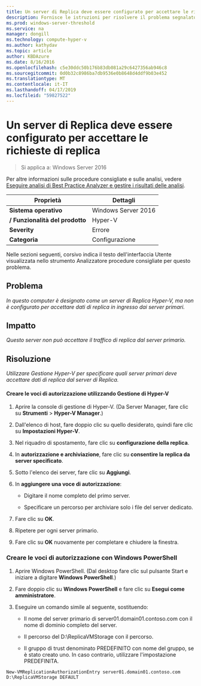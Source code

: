 ```yaml
---
title: Un server di Replica deve essere configurato per accettare le richieste di replica
description: Fornisce le istruzioni per risolvere il problema segnalato da questa regola di Best Practices Analyzer.
ms.prod: windows-server-threshold
ms.service: na
manager: dongill
ms.technology: compute-hyper-v
ms.author: kathydav
ms.topic: article
author: KBDAzure
ms.date: 8/16/2016
ms.openlocfilehash: c5e30ddc50b176b83db081a29c6427356ab946c8
ms.sourcegitcommit: 0d0b32c8986ba7db9536e0b8648d4ddf9b03e452
ms.translationtype: MT
ms.contentlocale: it-IT
ms.lasthandoff: 04/17/2019
ms.locfileid: "59827522"
---
```

# <a name="a-replica-server-must-be-configured-to-accept-replication-requests"></a>Un server di Replica deve essere configurato per accettare le richieste di replica

>Si applica a: Windows Server 2016

Per altre informazioni sulle procedure consigliate e sulle analisi, vedere [Eseguire analisi di Best Practice Analyzer e gestire i risultati delle analisi](https://go.microsoft.com/fwlink/p/?LinkID=223177).  
  
|Proprietà|Dettagli|
|-|-|  
|**Sistema operativo**|Windows Server 2016|  
|**/ Funzionalità del prodotto**|Hyper-V|  
|**Severity**|Errore|  
|**Categoria**|Configurazione|  
  
Nelle sezioni seguenti, corsivo indica il testo dell'interfaccia Utente visualizzata nello strumento Analizzatore procedure consigliate per questo problema.
  
## <a name="issue"></a>Problema  
*In questo computer è designato come un server di Replica Hyper-V, ma non è configurato per accettare dati di replica in ingresso dai server primari.*  
  
## <a name="impact"></a>Impatto  
*Questo server non può accettare il traffico di replica dal server primario.*  
  
## <a name="resolution"></a>Risoluzione  
*Utilizzare Gestione Hyper-V per specificare quali server primari deve accettare dati di replica dal server di Replica.*  
  
#### <a name="create-authorization-entries-using-hyper-v-manager"></a>Creare le voci di autorizzazione utilizzando Gestione di Hyper-V  
  
1.  Aprire la console di gestione di Hyper-V. (Da Server Manager, fare clic su **Strumenti** > **Hyper-V Manager**.)  
  
2.  Dall'elenco di host, fare doppio clic su quello desiderato, quindi fare clic su **Impostazioni Hyper-V**.  
  
3.  Nel riquadro di spostamento, fare clic su **configurazione della replica**.  
  
4.  In **autorizzazione e archiviazione**, fare clic su **consentire la replica da server specificato**.  
  
5.  Sotto l'elenco dei server, fare clic su **Aggiungi**.  
  
6.  In **aggiungere una voce di autorizzazione**:  
  
    -   Digitare il nome completo del primo server.  
  
    -   Specificare un percorso per archiviare solo i file del server dedicato.  
  
7.  Fare clic su **OK**.  
  
8.  Ripetere per ogni server primario.  
  
9. Fare clic su **OK** nuovamente per completare e chiudere la finestra.  
  
### <a name="create-authorization-entries-using-windows-powershell"></a>Creare le voci di autorizzazione con Windows PowerShell  
  
1.  Aprire Windows PowerShell. (Dal desktop fare clic sul pulsante Start e iniziare a digitare **Windows PowerShell**.)  
  
2.  Fare doppio clic su **Windows PowerShell** e fare clic su **Esegui come amministratore**.  
  
3.  Eseguire un comando simile al seguente, sostituendo:  
  
    -   Il nome del server primario di server01.domain01.contoso.com con il nome di dominio completo del server.  
  
    -   Il percorso del D:\ReplicaVMStorage con il percorso.  
  
    -   Il gruppo di trust denominato PREDEFINITO con nome del gruppo, se è stato creato uno. In caso contrario, utilizzare l'impostazione PREDEFINITA.  
  
```  
New-VMReplicationAuthorizationEntry server01.domain01.contoso.com D:\ReplicaVMStorage DEFAULT  
```  
  


